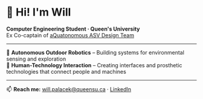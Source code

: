 # 👋 Hi! I'm Will

**Computer Engineering Student · Queen's University**  
Ex Co-captain of [aQuatonomous ASV Design Team](https://aquatonomous.ca)

---

🌊 **Autonomous Outdoor Robotics** – Building systems for environmental sensing and exploration  
🦾 **Human-Technology Interaction** – Creating interfaces and prosthetic technologies that connect people and machines

---

📫 **Reach me:** [will.palacek@queensu.ca](mailto:will.palacek@queensu.ca) · [LinkedIn](https://linkedin.com/in/williampalacek)

